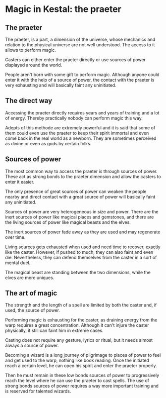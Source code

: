 # Magic in Kestal: the praeter

## The praeter
The praeter, is a part, a dimension of the universe, whose mechanics and relation to the physical universe are not well understood. The access to it allows to perform magic.

Casters can either enter the praeter directly or use sources of power displayed around the world.

People aren't born with some gift to perform magic. Although anyone could enter it with the help of a source of power, the contact with the praeter is very exhausting and will basically faint any uninitiated.

## The direct way
Accessing the praeter directly requires years and years of training and a lot of energy. Thereby practically nobody can perform magic this way.

Adepts of this methode are extremely powerful and it is said that some of them could even use the praeter to keep their spirit immortal and even come back in the real world as a newborn. They are sometimes perceived as divine or even as gods by certain folks.

## Sources of power
The most common way to access the praeter is through sources of power. These act as strong bonds to the praeter dimension and allow the casters to enter it easier.

The only presence of great sources of power can weaken the people nearby and direct contact with a great source of power will basically faint any uninitiated.

Sources of power are very heterogeneous in size and power. There are the inert sources of power like magical places and gemstones, and there are the living sources of power like magical beasts and the elves.

The inert sources of power fade away as they are used and may regenerate over time. 

Living sources gets exhausted when used and need time to recover, exactly like the caster. However, if pushed to much, they can also faint and even die. Nevertheless, they can defend themselves from the caster in a sort of mental duel.

The magical beast are standing between the two dimensions, while the elves are more uniques.

## The art of magic
The strength and the length of a spell are limited by both the caster and, if used, the source of power.

Performing magic is exhausting for the caster, as draining energy from the warp requires a great concentration. Although it can't injure the caster physically, it still can faint him in extreme cases.

Casting does not require any gesture, lyrics or ritual, but it needs almost always a source of power. 

Becoming a wizard is a long journey of pilgrimage to places of power to feel and get used to the warp, nothing like book reading. Once the initiated reach a certain level, he can open his spirit and enter the praeter properly.

Then he must remain in these low bonds sources of power to progressively reach the level where he can use the praeter to cast spells. The use of strong bonds sources of power requires a way more important training and is reserved for talented wizards.
